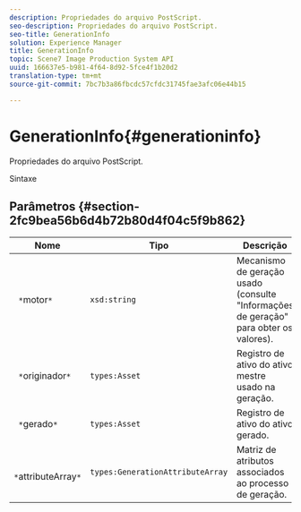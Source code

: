 ```yaml
---
description: Propriedades do arquivo PostScript.
seo-description: Propriedades do arquivo PostScript.
seo-title: GenerationInfo
solution: Experience Manager
title: GenerationInfo
topic: Scene7 Image Production System API
uuid: 166637e5-b981-4f64-8d92-5fce4f1b20d2
translation-type: tm+mt
source-git-commit: 7bc7b3a86fbcdc57cfdc31745fae3afc06e44b15

---
```



# GenerationInfo{#generationinfo}

Propriedades do arquivo PostScript.

Sintaxe

## Parâmetros {#section-2fc9bea56b6d4b72b80d4f04c5f9b862}

| Nome | Tipo | Descrição |
|---|---|---|
| ` *`motor`*` | `xsd:string` | Mecanismo de geração usado (consulte &quot;Informações de geração&quot; para obter os valores). |
| ` *`originador`*` | `types:Asset` | Registro de ativo do ativo mestre usado na geração. |
| ` *`gerado`*` | `types:Asset` | Registro de ativo do ativo gerado. |
| ` *`attributeArray`*` | `types:GenerationAttributeArray` | Matriz de atributos associados ao processo de geração. |

